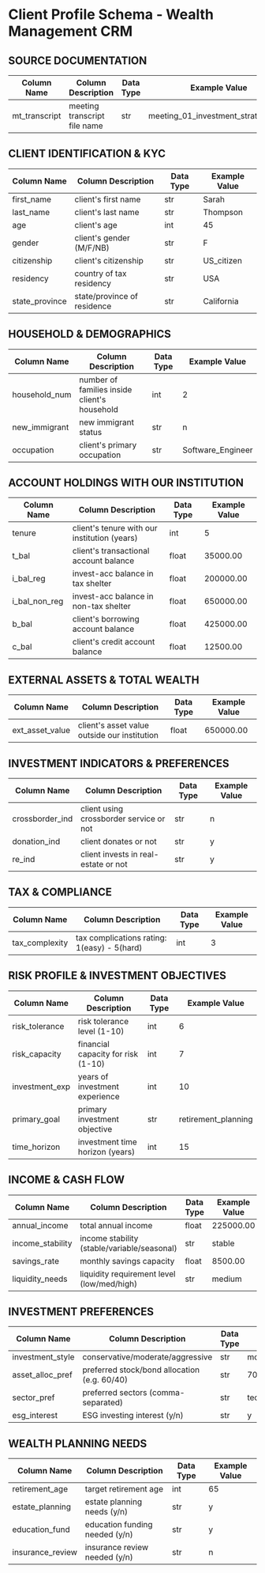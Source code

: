 # Client Profile Schema - Wealth Management CRM

## SOURCE DOCUMENTATION
| Column Name     | Column Description                           | Data Type | Example Value                       |
| -------------   | ---------------------------------------------|-----------|-------------------------------------|
| mt_transcript   | meeting transcript file name                 | str       | meeting_01_investment_strategies.vtt|

## CLIENT IDENTIFICATION & KYC
| Column Name     | Column Description                           | Data Type | Example Value                       |
| -------------   | ---------------------------------------------|-----------|-------------------------------------|
| first_name      | client's first name                          | str       | Sarah                               |
| last_name       | client's last name                           | str       | Thompson                            |
| age             | client's age                                 | int       | 45                                  |
| gender          | client's gender (M/F/NB)                     | str       | F                                   |
| citizenship     | client's citizenship                         | str       | US_citizen                          |
| residency       | country of tax residency                     | str       | USA                                 |
| state_province  | state/province of residence                  | str       | California                          |

## HOUSEHOLD & DEMOGRAPHICS
| Column Name     | Column Description                           | Data Type | Example Value                       |
| -------------   | ---------------------------------------------|-----------|-------------------------------------|
| household_num   | number of families inside client's household | int       | 2                                   |
| new_immigrant   | new immigrant status                         | str       | n                                   |
| occupation      | client's primary occupation                  | str       | Software_Engineer                   |

## ACCOUNT HOLDINGS WITH OUR INSTITUTION
| Column Name     | Column Description                           | Data Type | Example Value                       |
| -------------   | ---------------------------------------------|-----------|-------------------------------------|
| tenure          | client's tenure with our institution (years) | int       | 5                                   |
| t_bal           | client's transactional account balance       | float     | 35000.00                            |
| i_bal_reg       | invest-acc balance in tax shelter            | float     | 200000.00                           |
| i_bal_non_reg   | invest-acc balance in non-tax shelter        | float     | 650000.00                           |
| b_bal           | client's borrowing account balance           | float     | 425000.00                           |
| c_bal           | client's credit account balance              | float     | 12500.00                            |

## EXTERNAL ASSETS & TOTAL WEALTH
| Column Name     | Column Description                           | Data Type | Example Value                       |
| -------------   | ---------------------------------------------|-----------|-------------------------------------|
| ext_asset_value | client's asset value outside our institution | float     | 650000.00                           |

## INVESTMENT INDICATORS & PREFERENCES
| Column Name     | Column Description                           | Data Type | Example Value                       |
| -------------   | ---------------------------------------------|-----------|-------------------------------------|
| crossborder_ind | client using crossborder service or not      | str       | n                                   |
| donation_ind    | client donates or not                        | str       | y                                   |
| re_ind          | client invests in real-estate or not         | str       | y                                   |

## TAX & COMPLIANCE
| Column Name     | Column Description                           | Data Type | Example Value                       |
| -------------   | ---------------------------------------------|-----------|-------------------------------------|
| tax_complexity  | tax complications rating: 1(easy) - 5(hard)  | int       | 3                                   |

## RISK PROFILE & INVESTMENT OBJECTIVES
| Column Name     | Column Description                           | Data Type | Example Value                       |
| -------------   | ---------------------------------------------|-----------|-------------------------------------|
| risk_tolerance  | risk tolerance level (1-10)                  | int       | 6                                   |
| risk_capacity   | financial capacity for risk (1-10)           | int       | 7                                   |
| investment_exp  | years of investment experience               | int       | 10                                  |
| primary_goal    | primary investment objective                 | str       | retirement_planning                 |
| time_horizon    | investment time horizon (years)              | int       | 15                                  |

## INCOME & CASH FLOW
| Column Name     | Column Description                           | Data Type | Example Value                       |
| -------------   | ---------------------------------------------|-----------|-------------------------------------|
| annual_income   | total annual income                          | float     | 225000.00                           |
| income_stability| income stability (stable/variable/seasonal)  | str       | stable                              |
| savings_rate    | monthly savings capacity                     | float     | 8500.00                             |
| liquidity_needs | liquidity requirement level (low/med/high)   | str       | medium                              |

## INVESTMENT PREFERENCES
| Column Name     | Column Description                           | Data Type | Example Value                       |
| -------------   | ---------------------------------------------|-----------|-------------------------------------|
| investment_style| conservative/moderate/aggressive             | str       | moderate                            |
| asset_alloc_pref| preferred stock/bond allocation (e.g. 60/40) | str       | 70/30                               |
| sector_pref     | preferred sectors (comma-separated)          | str       | tech,healthcare,energy              |
| esg_interest    | ESG investing interest (y/n)                 | str       | y                                   |

## WEALTH PLANNING NEEDS
| Column Name     | Column Description                           | Data Type | Example Value                       |
| -------------   | ---------------------------------------------|-----------|-------------------------------------|
| retirement_age  | target retirement age                        | int       | 65                                  |
| estate_planning | estate planning needs (y/n)                  | str       | y                                   |
| education_fund  | education funding needed (y/n)               | str       | y                                   |
| insurance_review| insurance review needed (y/n)                | str       | n                                   |

